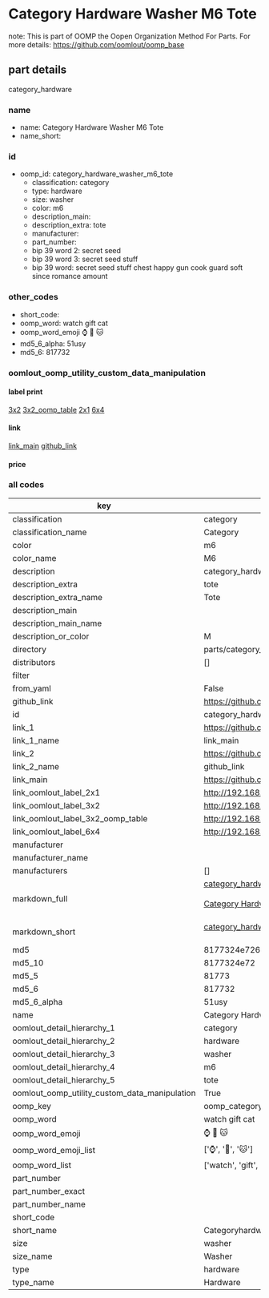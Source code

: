 # Category Hardware Washer M6 Tote  

note: This is part of OOMP the Oopen Organization Method For Parts. For more details: https://github.com/oomlout/oomp_base

##  part details



category_hardware

### name
* name: Category Hardware Washer M6 Tote
* name_short: 
### id
* oomp_id: category_hardware_washer_m6_tote
  * classification: category
  * type: hardware
  * size: washer
  * color: m6
  * description_main: 
  * description_extra: tote
  * manufacturer: 
  * part_number: 
  * bip 39 word 2: secret seed
  * bip 39 word 3: secret seed stuff
  * bip 39 word: secret seed stuff chest happy gun cook guard soft since romance amount

### other_codes
* short_code: 
* oomp_word: watch gift cat
* oomp_word_emoji :watch: :gift: :cat:
* md5_6_alpha: 51usy
* md5_6: 817732






### oomlout_oomp_utility_custom_data_manipulation
#### label print
[3x2](http://192.168.1.245:1112/?label=oomp%2051usy)
[3x2_oomp_table](http://192.168.1.107:1112/?label=oomp%2051usy)
[2x1](http://192.168.1.242:1112/?label=oomp%2051usy)
[6x4](http://192.168.1.55:1112/?label=oomp%2051usy)    

#### link

[link_main](https://github.com/oomlout/oomlout_oomp_current_version_messy/tree/main/parts/category_hardware_washer_m6_tote) [github_link](https://github.com/oomlout/oomlout_oomp_part_src/tree/main/parts/category_hardware_washer_m6_tote)                             

#### price







### all codes 
| key | value |  
| --- | --- |  
| classification | category |  
| classification_name | Category |  
| color | m6 |  
| color_name | M6 |  
| description | category_hardware |  
| description_extra | tote |  
| description_extra_name | Tote |  
| description_main |  |  
| description_main_name |  |  
| description_or_color | M  |  
| directory | parts/category_hardware_washer_m6_tote |  
| distributors | [] |  
| filter |  |  
| from_yaml | False |  
| github_link | https://github.com/oomlout/oomlout_oomp_part_src/tree/main/parts/category_hardware_washer_m6_tote |  
| id | category_hardware_washer_m6_tote |  
| link_1 | https://github.com/oomlout/oomlout_oomp_current_version_messy/tree/main/parts/category_hardware_washer_m6_tote |  
| link_1_name | link_main |  
| link_2 | https://github.com/oomlout/oomlout_oomp_part_src/tree/main/parts/category_hardware_washer_m6_tote |  
| link_2_name | github_link |  
| link_main | https://github.com/oomlout/oomlout_oomp_current_version_messy/tree/main/parts/category_hardware_washer_m6_tote |  
| link_oomlout_label_2x1 | http://192.168.1.242:1112/?label=oomp%2051usy |  
| link_oomlout_label_3x2 | http://192.168.1.245:1112/?label=oomp%2051usy |  
| link_oomlout_label_3x2_oomp_table | http://192.168.1.107:1112/?label=oomp%2051usy |  
| link_oomlout_label_6x4 | http://192.168.1.55:1112/?label=oomp%2051usy |  
| manufacturer |  |  
| manufacturer_name |  |  
| manufacturers | [] |  
| markdown_full | [category_hardware_washer_m6_tote](https://github.com/oomlout/oomlout_oomp_current_version_messy/tree/main/parts/category_hardware_washer_m6_tote)<br>[](https://github.com/oomlout/oomlout_oomp_current_version_messy/tree/main/parts/category_hardware_washer_m6_tote)<br>[Category Hardware Washer M6 Tote](https://github.com/oomlout/oomlout_oomp_current_version_messy/tree/main/parts/category_hardware_washer_m6_tote)<br><br> |  
| markdown_short | [category_hardware_washer_m6_tote](https://github.com/oomlout/oomlout_oomp_current_version_messy/tree/main/parts/category_hardware_washer_m6_tote)<br><br> |  
| md5 | 8177324e726745f59fb47279af30be14 |  
| md5_10 | 8177324e72 |  
| md5_5 | 81773 |  
| md5_6 | 817732 |  
| md5_6_alpha | 51usy |  
| name | Category Hardware Washer M6 Tote |  
| oomlout_detail_hierarchy_1 | category |  
| oomlout_detail_hierarchy_2 | hardware |  
| oomlout_detail_hierarchy_3 | washer |  
| oomlout_detail_hierarchy_4 | m6 |  
| oomlout_detail_hierarchy_5 | tote |  
| oomlout_oomp_utility_custom_data_manipulation | True |  
| oomp_key | oomp_category_hardware_washer_m6_tote |  
| oomp_word | watch gift cat |  
| oomp_word_emoji | :watch: :gift: :cat: |  
| oomp_word_emoji_list | [':watch:', ':gift:', ':cat:'] |  
| oomp_word_list | ['watch', 'gift', 'cat'] |  
| part_number |  |  
| part_number_exact |  |  
| part_number_name |  |  
| short_code |  |  
| short_name | Categoryhardware |  
| size | washer |  
| size_name | Washer |  
| type | hardware |  
| type_name | Hardware |  
